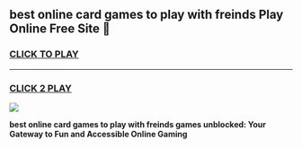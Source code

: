 
## best online card games to play with freinds Play Online Free Site 👋
<h3>
<a href="https://download.freeplayer.one?title=best_online_card_games_to_play_with_freinds&ref=21F">CLICK TO PLAY</a></h3>
<hr>

<h3>
<a href="https://download.freeplayer.one?title=best_online_card_games_to_play_with_freinds&ref=21F">CLICK 2 PLAY</a>
  
</h3>

<a href="https://download.freeplayer.one?title=best_online_card_games_to_play_with_freinds&ref=21F"><img src="https://cdnb.artstation.com/p/assets/images/images/032/539/853/original/anto-thomas-button-gif.gif"></a>


**best online card games to play with freinds games unblocked: Your Gateway to Fun and Accessible Online Gaming**

